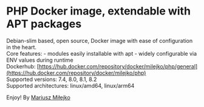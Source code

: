 PHP Docker image, extendable with APT packages
==============================================
Debian-slim based, open source, Docker image with ease of configuration in the heart.
<br>
Core features:
    - modules easily installable with apt
    - widely configurable via ENV values during runtime
<br>
Dockerhub: [https://hub.docker.com/repository/docker/milejko/php/general](https://hub.docker.com/repository/docker/milejko/php)<br>
Supported versions: 7.4, 8.0, 8.1, 8.2<br>
Supported architectures: linux/amd64, linux/arm64<br>

Enjoy! By [Mariusz Miłejko](https://github.com/milejko)
